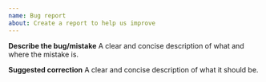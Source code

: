 ```yaml
---
name: Bug report
about: Create a report to help us improve
---
```


**Describe the bug/mistake**
A clear and concise description of what and where the mistake is.

**Suggested correction**
A clear and concise description of what it should be.
